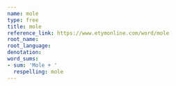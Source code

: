 ```yaml
---
name: mole
type: free
title: mole
reference_link: https://www.etymonline.com/word/mole
root_name: 
root_language: 
denotation: 
word_sums:
- sum: 'Mole + '
  respelling: mole
---
```

